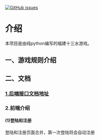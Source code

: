 <a href="https://github.com/SheepHuan/fjsss/issues"><img alt="GitHub issues" src="https://img.shields.io/github/issues/SheepHuan/fjsss"></a>
# 介绍

本项目是由纯python编写的福建十三水游戏。

## 一、游戏规则介绍



## 二、文档

### [1.后端接口文档地址](http://docs.shisanshui.rtxux.xyz/apis/auth/postauthlogin)

### 2.前端介绍

#### (1)登陆和注册

登陆和注册页面合并，第一次登陆将会自动注册

